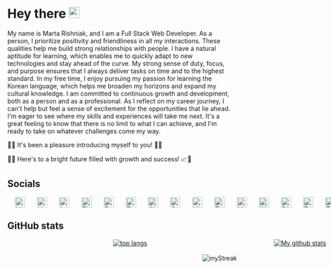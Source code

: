 # Hey there <img src="https://media.giphy.com/media/hvRJCLFzcasrR4ia7z/giphy.gif" width="25" alt="hi">

My name is Marta Rishniak, and I am a Full Stack Web Developer. As a person, I prioritize positivity and friendliness in all
my interactions. These qualities help me build strong relationships with people. I have a natural aptitude for learning,
which enables me to quickly adapt to new technologies and stay ahead of the curve. My strong sense of duty, focus, and
purpose ensures that I always deliver tasks on time and to the highest standard. In my free time, I enjoy pursuing my
passion for learning the Korean language, which helps me broaden my horizons and expand my cultural knowledge. I am
committed to continuous growth and development, both as a person and as a professional. As I reflect on my career
journey, I can't help but feel a sense of excitement for the opportunities that lie ahead. I'm eager to see where my
skills and experiences will take me next. It's a great feeling to know that there is no limit to what I can achieve, and
I'm ready to take on whatever challenges come my way.

🌟🙌 It's been a pleasure introducing myself to you! 👋😄

🤝✨ Here's to a bright future filled with growth and success! 📈💼

## Socials

<div style="display: flex; justify-content: space-evenly; align-items: center; height: 23px; column-gap: 10px; width: 100vw">
<a href="https://www.linkedin.com/in/marta-rishnyak-b9197a212" style="text-decoration: none">
  <img alt="Linkedin" src="https://cdn1.iconfinder.com/data/icons/logotypes/32/circle-linkedin-128.png" height="23px"/>
</a>
<a href="https://www.upwork.com/freelancers/~01de25c3f5543a40b5" style="text-decoration: none">
  <img alt="Upwork" src="https://cdn2.iconfinder.com/data/icons/picons-social/57/79-upwork-2-512.png" height="23px"/>
</a>
<a href="https://www.instagram.com/_marta.ri_" style="text-decoration: none">
  <img alt="Instagram" src="https://cdn2.iconfinder.com/data/icons/social-icons-33/128/Instagram-128.png" height="23px"/>
</a>
<a href="https://www.threads.net/@_marta.ri_" style="text-decoration: none">
  <img alt="Threads" src="https://cdn4.iconfinder.com/data/icons/threads-by-instagram/128/threads-logo-brand-sign-512.png" height="23px"/>
</a>
<a href="https://www.facebook.com/marta.rishnyak" style="text-decoration: none">
  <img alt="Facebook" src="https://cdn2.iconfinder.com/data/icons/social-media-2285/512/1_Facebook2_colored_svg-128.png" height="23px"/>
</a>
<a href="https://twitter.com/rishniak_m" style="text-decoration: none">
<img alt="Twitter" src="https://cdn2.iconfinder.com/data/icons/social-media-2285/512/1_Twitter_colored_svg-128.png" height="23px"/>
</a>
<a href="https://join.skype.com/invite/EPDGdSyhCi0M" style="text-decoration: none">
<img alt="Skype" src="https://cdn3.iconfinder.com/data/icons/social-media-2169/24/social_media_social_media_logo_skype-128.png" height="23px"/>
</a>
<a href="mailto:rishyakmarta@gmail.com" style="text-decoration: none">
<img alt="Gmail" src="https://cdn1.iconfinder.com/data/icons/google-new-logos-1/32/gmail_new_logo-128.png" height="23px"/>
</a>
<a href="https://tinyurl.com/9u8cxxru" style="text-decoration: none">
<img alt="Viber" src="https://cdn3.iconfinder.com/data/icons/social-media-2169/24/social_media_social_media_logo_viber-128.png" height="23px"/>
</a>
<a href="https://t.me/marta_ri" style="text-decoration: none">
<img alt="Telegram" src="https://cdn4.iconfinder.com/data/icons/logos-and-brands/512/335_Telegram_logo-512.png" height="23px"/>
</a>
<a href="https://m.me/marta.rishnyak" style="text-decoration: none">
<img alt="Messenger" src="https://cdn4.iconfinder.com/data/icons/social-media-2285/1024/logo-512.png" height="23px"/>
</a>
<a href="https://api.whatsapp.com/send?phone=380971604558" style="text-decoration: none">
<img alt="WhatsApp" src="https://cdn3.iconfinder.com/data/icons/2018-social-media-logotypes/1000/2018_social_media_popular_app_logo-whatsapp-128.png" height="23px"/>
</a>
<a href="https://discordapp.com/users/764082631708246046" style="text-decoration: none">
<img alt="Discord" src="https://cdn3.iconfinder.com/data/icons/social-network-flat-3/100/Discord-128.png" height="23px"/>
</a>
<a href="https://www.twitch.tv/marta_ri_03" style="text-decoration: none">
<img alt="Twitch" src="https://cdn4.iconfinder.com/data/icons/logos-brands-7/512/twitch-128.png" height="23px"/>
</a>
<a href="https://www.tiktok.com/@martarishniak" style="text-decoration: none">
<img alt="TikTok" src="https://cdn4.iconfinder.com/data/icons/social-media-flat-7/64/Social-media_Tiktok-128.png" height="23px"/>
</a>
<a href="https://story.snapchat.com/s/rishniakmarta" style="text-decoration: none">
<img alt="Snapchat" src="https://cdn3.iconfinder.com/data/icons/2018-social-media-logotypes/1000/2018_social_media_popular_app_logo_snapchat-128.png" height="23px"/>
</a>
<a href="https://www.pinterest.com/marta_ri5217" style="text-decoration: none">
<img alt="Pinterest" src="https://cdn2.iconfinder.com/data/icons/social-media-2285/512/1_Pinterest_colored_svg-128.png" height="23px"/>
</a>
<a href="https://open.spotify.com/user/qfbsu4v757dap6w5aarcwva9h?si=aliEcTQPQ6-tulm7fzZu8Q&utm_source=copy-link" style="text-decoration: none">
<img alt="Spotify" src="https://cdn2.iconfinder.com/data/icons/social-icons-33/128/Spotify-128.png" height="23px"/>
</a>
<a href="https://soundcloud.com/marta-rishnyak?utm_source=clipboard&utm_medium=text&utm_campaign=social_sharing" style="text-decoration: none;">
<img alt="Soundcloud" src="https://cdn2.iconfinder.com/data/icons/social-icons-33/128/Soundcloud-128.png" height="23px"/>
</a>
</div>

## GitHub stats

<div style="display: flex; justify-content: space-evenly; align-items: center; column-gap: 5vw; width: 100vw;">
<a href="https://github.com/anuraghazra/github-readme-stats"><img style="align-items: center" src="https://github-readme-stats.vercel.app/api/top-langs/?username=martari03&layout=compact&hide_border=true&bg_color=00000000&text_color=3498db" alt="top langs"/></a>
<a href="https://github.com/anuraghazra/github-readme-stats"><img style="align-items: center" src="https://github-readme-stats.vercel.app/api?username=martari03&show_icons=true&include_all_commits=true&hide_border=true&bg_color=00000000&text_color=3498db" alt="My github stats"/></a> 
</div>
<br/>
<div style="display: flex; align-items: center; justify-content: space-evenly; width: 100vw;">
<img src="https://github-readme-streak-stats.herokuapp.com/?user=martari03&date_format=Y.n.j&theme=transparent&hide_border=true" alt="myStreak"/>
</div>